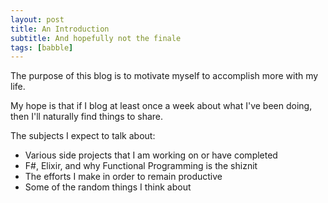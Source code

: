 ```yaml
---
layout: post
title: An Introduction
subtitle: And hopefully not the finale
tags: [babble]
---
```


The purpose of this blog is to motivate myself to accomplish more with my life.

My hope is that if I blog at least once a week about what I've been doing, then I'll naturally find things to share.

The subjects I expect to talk about:
- Various side projects that I am working on or have completed
- F#, Elixir, and why Functional Programming is the shiznit
- The efforts I make in order to remain productive
- Some of the random things I think about
